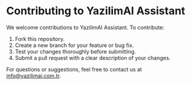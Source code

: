 # Contributing to YazilimAI Assistant

We welcome contributions to YazilimAI Assistant. To contribute:
1. Fork this repository.
2. Create a new branch for your feature or bug fix.
3. Test your changes thoroughly before submitting.
4. Submit a pull request with a clear description of your changes.

For questions or suggestions, feel free to contact us at info@yazilimai.com.tr.
